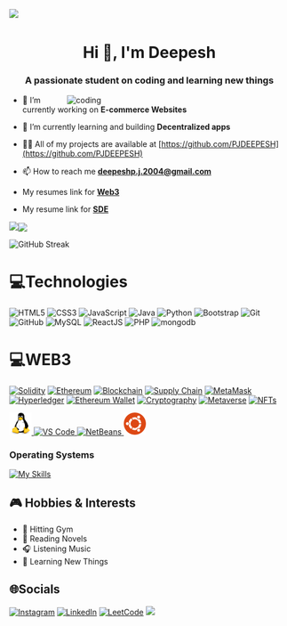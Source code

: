 <h1>
<a href = "https://github.com/PJDEEPESH/PJDEEPESH/blob/main/README.md">
  
<img align="center" src="https://readme-typing-svg.herokuapp.com?color=62F7F3&size=25&lines=Welcome+to+My+GitHub+Profile!">  </a>
</h1>
<h1 align="center">Hi 👋, I'm Deepesh</h1>

<h3 align="center">A passionate student on coding and learning new things</h3>


<img align="right" alt="coding" width="400" src="https://user-images.githubusercontent.com/55389276/140866485-8fb1c876-9a8f-4d6a-98dc-08c4981eaf70.gif"/>

- 🌱 I’m currently working on  **E-commerce Websites**

- 🌱 I’m currently learning and building  **Decentralized apps**

- 👨‍💻 All of my projects are available at [https://github.com/PJDEEPESH](https://github.com/PJDEEPESH)

- 📫 How to reach me **deepeshp.j.2004@gmail.com**

- My resumes link for <a href = "https://drive.google.com/file/d/1AOakmIzsooqP1eGcAKceNDRwvo_LknmB/view?usp=drive_link"> **Web3** </a>
- My resume link for <a href = "https://drive.google.com/file/d/1rMZQy0gI4B455aHH9aa7qUzh77DI3n7P/view?usp=drive_link">**SDE**</a>  


<p align="right">
  <img align="left" src="https://github-readme-stats.vercel.app/api?username=PJDEEPESH&show_icons=true&include_all_commits=true&bg_color=151515&title_color=ffff&text_color=fff9&icon_color=52CB61" />
</p>

<img align="center" src="https://github-readme-stats.vercel.app/api/top-langs/?username=PJDEEPESH&bg_color=151515&title_color=ffff&text_color=fff9&layout=compact" />

<br>

![GitHub Streak](http://github-readme-streak-stats.herokuapp.com/?user=PJDEEPESH&theme=dark)

# 💻Technologies
![HTML5](https://img.shields.io/badge/html5-%23E34F26.svg?style=for-the-badge&logo=html5&logoColor=white) ![CSS3](https://img.shields.io/badge/css3-%231572B6.svg?style=for-the-badge&logo=css3&logoColor=white) ![JavaScript](https://img.shields.io/badge/javascript-%23323330.svg?style=for-the-badge&logo=javascript&logoColor=%23F7DF1E) ![Java](https://img.shields.io/badge/java-%23ED8B00.svg?style=for-the-badge&logo=java&logoColor=white) ![Python](https://img.shields.io/badge/python-3670A0?style=for-the-badge&logo=python&logoColor=ffdd54) ![Bootstrap](https://img.shields.io/badge/bootstrap-%23563D7C.svg?style=for-the-badge&logo=bootstrap&logoColor=white) ![Git](https://img.shields.io/badge/git-%23F05033.svg?style=for-the-badge&logo=git&logoColor=white) ![GitHub](https://img.shields.io/badge/github-%23121011.svg?style=for-the-badge&logo=github&logoColor=white) ![MySQL](https://img.shields.io/badge/mysql-%2300f.svg?style=for-the-badge&logo=mysql&logoColor=white) ![ReactJS](https://img.shields.io/badge/react-%2361DAFB.svg?style=for-the-badge&logo=react&logoColor=white) ![PHP](https://img.shields.io/badge/php-%23777BB4.svg?style=for-the-badge&logo=php&logoColor=white) ![mongodb](https://img.shields.io/badge/mongodb-%234F5D95.svg?style=for-the-badge&logo=mongodb&logoColor=white)

# 💻WEB3
[![Solidity](https://img.shields.io/badge/Solidity-%23339933.svg?style=for-the-badge&logo=solidity&logoColor=white)](https://soliditylang.org/) 
[![Ethereum](https://img.shields.io/badge/Ethereum-%23646BD4.svg?style=for-the-badge&logo=ethereum&logoColor=white)](https://ethereum.org/) 
[![Blockchain](https://img.shields.io/badge/Blockchain-%235665A4.svg?style=for-the-badge&logo=blockchain.com&logoColor=white)](https://www.blockchain.com/) 
[![Supply Chain](https://img.shields.io/badge/Supply_Chain-%234BAF4F.svg?style=for-the-badge&logo=supplychain.com&logoColor=white)](https://www.example.com/) 
[![MetaMask](https://img.shields.io/badge/MetaMask-%xF2C94C.svg?style=for-the-badge&logo=metamask&logoColor=white)](https://metamask.io/)
[![Hyperledger](https://img.shields.io/badge/Hyperledger-%x2F313131.svg?style=for-the-badge&logo=hyperledger&logoColor=white)](https://www.hyperledger.org/)
[![Ethereum Wallet](https://img.shields.io/badge/Ethereum_Wallet-%233C3C3D.svg?style=for-the-badge&logo=ethereum&logoColor=white)](https://ethereum.org/)
[![Cryptography](https://img.shields.io/badge/Cryptography-%23121011.svg?style=for-the-badge&logo=cryptography&logoColor=white)](https://en.wikipedia.org/wiki/Cryptography)
[![Metaverse](https://img.shields.io/badge/Metaverse-%23000000.svg?style=for-the-badge)](https://en.wikipedia.org/wiki/Metaverse)
[![NFTs](https://img.shields.io/badge/NFTs-%23FF5733.svg?style=for-the-badge)](https://en.wikipedia.org/wiki/Non-fungible_token)

<a href="https://www.google.com/url?sa=t&source=web&rct=j&opi=89978449&url=https://www.linux.org/&ved=2ahUKEwiG44mDldaFAxUxxzgGHbJ5BFMQFnoECEIQAQ&usg=AOvVaw0OoiTmQ34Do398976duTL0" target="_blank">
  <img height="40" src="https://raw.githubusercontent.com/devicons/devicon/master/icons/linux/linux-original.svg" alt="Linux">
</a>
<a href="https://code.visualstudio.com/" target="_blank">
  <img height="40" src="https://upload.wikimedia.org/wikipedia/commons/thumb/9/9a/Visual_Studio_Code_1.35_icon.svg/1200px-Visual_Studio_Code_1.35_icon.svg.png" alt="VS Code">
</a>
<a href="https://netbeans.apache.org/" target="_blank">
  <img height="40" src="https://logos-download.com/wp-content/uploads/2020/07/NetBeans_Logo.png" alt="NetBeans">
</a>
<img height="40" width="40" src="https://raw.githubusercontent.com/github/explore/80688e429a7d4ef2fca1e82350fe8e3517d3494d/topics/ubuntu/ubuntu.png" alt="Ubuntu">

 ### Operating Systems
  [![My Skills](https://skillicons.dev/icons?i=apple,windows,ubuntu)](https://skillicons.dev)
  

## 🎮 Hobbies & Interests

- 🏃 Hitting Gym
- 📖 Reading Novels
- 🎧 Listening Music
- 🎥 Learning New Things
  

## 🌐Socials
[![Instagram](https://img.shields.io/badge/Instagram-%23E4405F.svg?logo=Instagram&logoColor=white)](https://www.instagram.com/deepu_deepesh_?igsh=anQ3emZ4ZmNod3cx) 
[![LinkedIn](https://img.shields.io/badge/LinkedIn-%230077B5.svg?logo=linkedin&logoColor=white)](https://www.linkedin.com/in/p-j-deepesh-27546a20b?lipi=urn%3Ali%3Apage%3Ad_flagship3_profile_view_base_contact_details%3BXpO0R2rRQmmlCfNMG7iaAw%3D%3D) 
[![LeetCode](https://img.shields.io/badge/LeetCode-000000?style=for-the-badge&logo=LeetCode&logoColor=#d16c06)](https://leetcode.com/u/PJDeepesh/)
<img src="https://komarev.com/ghpvc/?username=PJDEEPESH" width=160px/>




